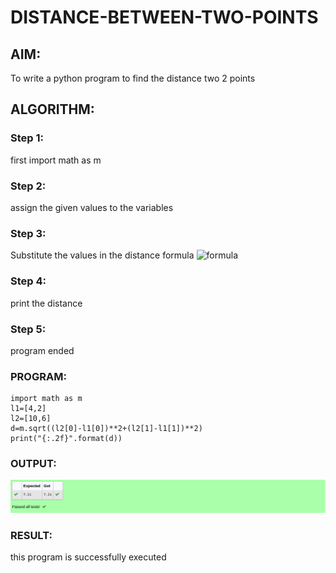 # DISTANCE-BETWEEN-TWO-POINTS

## AIM:
To write a python program to find the distance two 2 points
## ALGORITHM:
### Step 1: 
first import math as m
### Step 2: 
assign the given values to the variables
### Step 3: 
Substitute the values in the distance formula  ![formula](/formula.jpg)
### Step 4: 
print the distance
### Step 5: 
program ended
### PROGRAM:
```
import math as m
l1=[4,2]
l2=[10,6]
d=m.sqrt((l2[0]-l1[0])**2+(l2[1]-l1[1])**2)
print("{:.2f}".format(d))
```
  


### OUTPUT:
!['OUTPUT'](/distancebetweentwopoints.png)

### RESULT:
this program is successfully executed